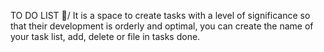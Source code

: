 TO DO LIST 📝/
It is a space to create tasks with a level of significance so that their development is orderly and optimal, you can create the name of your task list, add, delete or file in tasks done.


